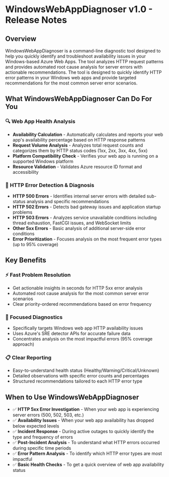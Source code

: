# WindowsWebAppDiagnoser v1.0 - Release Notes

## Overview
WindowsWebAppDiagnoser is a command-line diagnostic tool designed to help you quickly identify and troubleshoot availability issues in your Windows-based Azure Web Apps. The tool analyzes HTTP request patterns and provides automated root cause analysis for server errors with actionable recommendations. The tool is designed to quickly identify HTTP error patterns in your Windows web apps and provide targeted recommendations for the most common server error scenarios.

## What WindowsWebAppDiagnoser Can Do For You

### 🔍 **Web App Health Analysis**
- **Availability Calculation** - Automatically calculates and reports your web app's availability percentage based on HTTP response patterns
- **Request Volume Analysis** - Analyzes total request counts and categorizes them by HTTP status codes (1xx, 2xx, 3xx, 4xx, 5xx)
- **Platform Compatibility Check** - Verifies your web app is running on a supported Windows platform
- **Resource Validation** - Validates Azure resource ID format and accessibility

### 🚨 **HTTP Error Detection & Diagnosis**
- **HTTP 500 Errors** - Identifies internal server errors with detailed sub-status analysis and specific recommendations
- **HTTP 502 Errors** - Detects bad gateway issues and application startup problems
- **HTTP 503 Errors** - Analyzes service unavailable conditions including thread exhaustion, FastCGI issues, and WebSocket limits
- **Other 5xx Errors** - Basic analysis of additional server-side error conditions
- **Error Prioritization** - Focuses analysis on the most frequent error types (up to 95% coverage)


## Key Benefits

### ⚡ **Fast Problem Resolution**
- Get actionable insights in seconds for HTTP 5xx error analysis
- Automated root cause analysis for the most common server error scenarios
- Clear priority-ordered recommendations based on error frequency

### 🎯 **Focused Diagnostics**
- Specifically targets Windows web app HTTP availability issues
- Uses Azure's SRE detector APIs for accurate failure data
- Concentrates analysis on the most impactful errors (95% coverage approach)

### 📋 **Clear Reporting**
- Easy-to-understand health status (Healthy/Warning/Critical/Unknown)
- Detailed observations with specific error counts and percentages
- Structured recommendations tailored to each HTTP error type


## When to Use WindowsWebAppDiagnoser

- ✅ **HTTP 5xx Error Investigation** - When your web app is experiencing server errors (500, 502, 503, etc.)
- ✅ **Availability Issues** - When your web app availability has dropped below expected levels
- ✅ **Incident Response** - During active outages to quickly identify the type and frequency of errors
- ✅ **Post-Incident Analysis** - To understand what HTTP errors occurred during specific time periods
- ✅ **Error Pattern Analysis** - To identify which HTTP error types are most impactful
- ✅ **Basic Health Checks** - To get a quick overview of web app availability status
